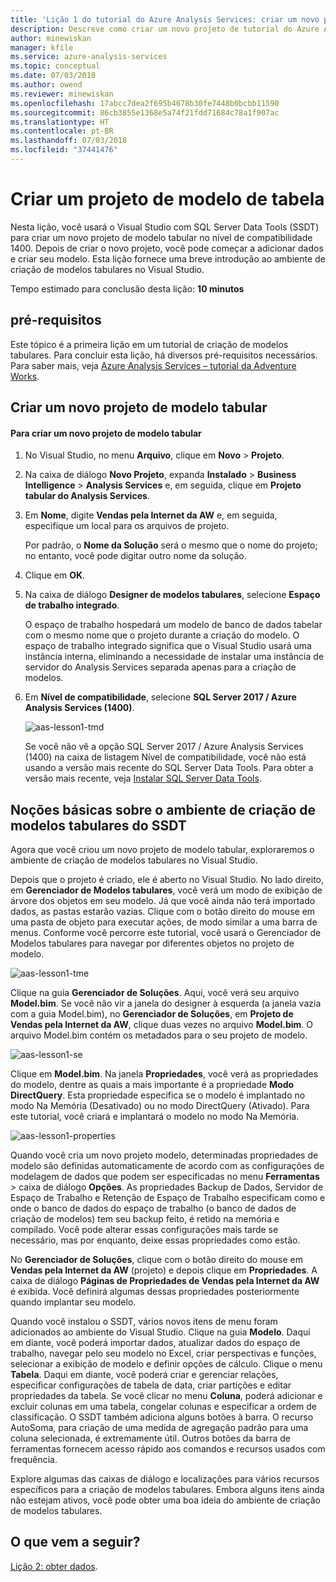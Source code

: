 ```yaml
---
title: 'Lição 1 do tutorial do Azure Analysis Services: criar um novo projeto de modelo tabular | Microsoft Docs'
description: Descreve como criar um novo projeto de tutorial do Azure Analysis Services.
author: minewiskan
manager: kfile
ms.service: azure-analysis-services
ms.topic: conceptual
ms.date: 07/03/2018
ms.author: owend
ms.reviewer: minewiskan
ms.openlocfilehash: 17abcc7dea2f695b4678b30fe7448b0bcbb11590
ms.sourcegitcommit: 86cb3855e1368e5a74f21fdd71684c78a1f907ac
ms.translationtype: HT
ms.contentlocale: pt-BR
ms.lasthandoff: 07/03/2018
ms.locfileid: "37441476"
---
```

# <a name="create-a-tabular-model-project"></a>Criar um projeto de modelo de tabela

Nesta lição, você usará o Visual Studio com SQL Server Data Tools (SSDT) para criar um novo projeto de modelo tabular no nível de compatibilidade 1400. Depois de criar o novo projeto, você pode começar a adicionar dados e criar seu modelo. Esta lição fornece uma breve introdução ao ambiente de criação de modelos tabulares no Visual Studio.  
  
Tempo estimado para conclusão desta lição: **10 minutos**  
  
## <a name="prerequisites"></a>pré-requisitos  
Este tópico é a primeira lição em um tutorial de criação de modelos tabulares. Para concluir esta lição, há diversos pré-requisitos necessários. Para saber mais, veja [Azure Analysis Services – tutorial da Adventure Works](../tutorials/aas-adventure-works-tutorial.md).  
  
## <a name="create-a-new-tabular-model-project"></a>Criar um novo projeto de modelo tabular  
  
#### <a name="to-create-a-new-tabular-model-project"></a>Para criar um novo projeto de modelo tabular  
  
1.  No Visual Studio, no menu **Arquivo**, clique em **Novo** > **Projeto**.  
  
2.  Na caixa de diálogo **Novo Projeto**, expanda **Instalado** > **Business Intelligence** > **Analysis Services** e, em seguida, clique em **Projeto tabular do Analysis Services**.  
  
3.  Em **Nome**, digite **Vendas pela Internet da AW** e, em seguida, especifique um local para os arquivos de projeto.  
  
    Por padrão, o **Nome da Solução** será o mesmo que o nome do projeto; no entanto, você pode digitar outro nome da solução.  
  
4.  Clique em **OK**.  
  
5.  Na caixa de diálogo **Designer de modelos tabulares**, selecione **Espaço de trabalho integrado**.  
  
    O espaço de trabalho hospedará um modelo de banco de dados tabelar com o mesmo nome que o projeto durante a criação do modelo. O espaço de trabalho integrado significa que o Visual Studio usará uma instância interna, eliminando a necessidade de instalar uma instância de servidor do Analysis Services separada apenas para a criação de modelos.
      
6.  Em **Nível de compatibilidade**, selecione **SQL Server 2017 / Azure Analysis Services (1400)**.   
 
    ![aas-lesson1-tmd](../tutorials/media/aas-lesson1-tmd.png)
      
    Se você não vê a opção SQL Server 2017 / Azure Analysis Services (1400) na caixa de listagem Nível de compatibilidade, você não está usando a versão mais recente do SQL Server Data Tools. Para obter a versão mais recente, veja [Instalar SQL Server Data Tools](https://docs.microsoft.com/sql/ssdt/download-sql-server-data-tools-ssdt).  
      
  
## <a name="understanding-the-ssdt-tabular-model-authoring-environment"></a>Noções básicas sobre o ambiente de criação de modelos tabulares do SSDT  
Agora que você criou um novo projeto de modelo tabular, exploraremos o ambiente de criação de modelos tabulares no Visual Studio.  
  
Depois que o projeto é criado, ele é aberto no Visual Studio. No lado direito, em **Gerenciador de Modelos tabulares**, você verá um modo de exibição de árvore dos objetos em seu modelo. Já que você ainda não terá importado dados, as pastas estarão vazias. Clique com o botão direito do mouse em uma pasta de objeto para executar ações, de modo similar a uma barra de menus. Conforme você percorre este tutorial, você usará o Gerenciador de Modelos tabulares para navegar por diferentes objetos no projeto de modelo.

![aas-lesson1-tme](../tutorials/media/aas-lesson1-tme.png)

Clique na guia **Gerenciador de Soluções**. Aqui, você verá seu arquivo **Model.bim**. Se você não vir a janela do designer à esquerda (a janela vazia com a guia Model.bim), no **Gerenciador de Soluções**, em **Projeto de Vendas pela Internet da AW**, clique duas vezes no arquivo **Model.bim**. O arquivo Model.bim contém os metadados para o seu projeto de modelo. 

![aas-lesson1-se](../tutorials/media/aas-lesson1-se.png)
  
Clique em **Model.bim**. Na janela **Propriedades**, você verá as propriedades do modelo, dentre as quais a mais importante é a propriedade **Modo DirectQuery**. Esta propriedade especifica se o modelo é implantado no modo Na Memória (Desativado) ou no modo DirectQuery (Ativado). Para este tutorial, você criará e implantará o modelo no modo Na Memória.

![aas-lesson1-properties](../tutorials/media/aas-lesson1-properties.png)
  
Quando você cria um novo projeto modelo, determinadas propriedades de modelo são definidas automaticamente de acordo com as configurações de modelagem de dados que podem ser especificadas no menu **Ferramentas** > caixa de diálogo **Opções**. As propriedades Backup de Dados, Servidor de Espaço de Trabalho e Retenção de Espaço de Trabalho especificam como e onde o banco de dados do espaço de trabalho (o banco de dados de criação de modelos) tem seu backup feito, é retido na memória e compilado. Você pode alterar essas configurações mais tarde se necessário, mas por enquanto, deixe essas propriedades como estão.  

No **Gerenciador de Soluções**, clique com o botão direito do mouse em **Vendas pela Internet da AW** (projeto) e depois clique em **Propriedades**. A caixa de diálogo **Páginas de Propriedades de Vendas pela Internet da AW** é exibida. Você definirá algumas dessas propriedades posteriormente quando implantar seu modelo.  
  
Quando você instalou o SSDT, vários novos itens de menu foram adicionados ao ambiente do Visual Studio. Clique na guia **Modelo**. Daqui em diante, você poderá importar dados, atualizar dados do espaço de trabalho, navegar pelo seu modelo no Excel, criar perspectivas e funções, selecionar a exibição de modelo e definir opções de cálculo. Clique o menu **Tabela**. Daqui em diante, você poderá criar e gerenciar relações, especificar configurações de tabela de data, criar partições e editar propriedades da tabela. Se você clicar no menu **Coluna**, poderá adicionar e excluir colunas em uma tabela, congelar colunas e especificar a ordem de classificação. O SSDT também adiciona alguns botões à barra. O recurso AutoSoma, para criação de uma medida de agregação padrão para uma coluna selecionada, é extremamente útil. Outros botões da barra de ferramentas fornecem acesso rápido aos comandos e recursos usados com frequência.  
  
Explore algumas das caixas de diálogo e localizações para vários recursos específicos para a criação de modelos tabulares. Embora alguns itens ainda não estejam ativos, você pode obter uma boa ideia do ambiente de criação de modelos tabulares.  
  

## <a name="whats-next"></a>O que vem a seguir?
[Lição 2: obter dados](../tutorials/aas-lesson-2-get-data.md).

  
  
  

